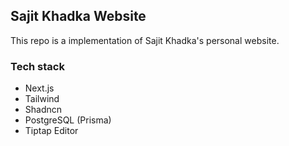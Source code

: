 ## Sajit Khadka Website

This repo is a implementation of Sajit Khadka's personal website.

### Tech stack

- Next.js
- Tailwind
- Shadncn
- PostgreSQL (Prisma)
- Tiptap Editor

